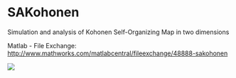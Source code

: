 # SAKohonen
Simulation and analysis of Kohonen Self-Organizing Map in two dimensions

Matlab - File Exchange:
http://www.mathworks.com/matlabcentral/fileexchange/48888-sakohonen

![](https://raw.githubusercontent.com/augustomatheuss/SAKohonen/master/screenshot.jpg)

